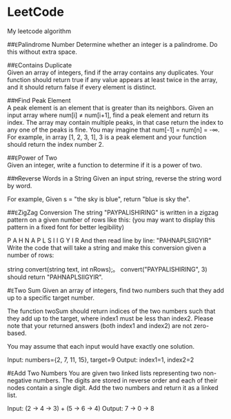 # LeetCode
My leetcode algorithm 


##`E`Palindrome Number 
Determine whether an integer is a palindrome. Do this without extra space.


##`E`Contains Duplicate  
Given an array of integers, find if the array contains any duplicates. Your function should return true if any value appears at least twice in the array, and it should return false if every element is distinct.

##`M`Find Peak Element   
A peak element is an element that is greater than its neighbors.
Given an input array where num[i] ≠ num[i+1], find a peak element and return its index.
The array may contain multiple peaks, in that case return the index to any one of the peaks is fine.
You may imagine that num[-1] = num[n] = -∞.
For example, in array [1, 2, 3, 1], 3 is a peak element and your function should return the index number 2.

##`E`Power of Two  
Given an integer, write a function to determine if it is a power of two.

##`M`Reverse Words in a String
Given an input string, reverse the string word by word. 

For example,
 Given s = "the sky is blue",
 return "blue is sky the". 

##`E`ZigZag Conversion 
The string "PAYPALISHIRING" is written in a zigzag pattern on a given number of rows like this: (you may want to display this pattern in a fixed font for better legibility)

P   A   H   N
A P L S I I G
Y   I   R
And then read line by line: "PAHNAPLSIIGYIR"
Write the code that will take a string and make this conversion given a number of rows:

string convert(string text, int nRows);。
convert("PAYPALISHIRING", 3) should return "PAHNAPLSIIGYIR".

#`E`Two Sum
Given an array of integers, find two numbers such that they add up to a specific target number.

The function twoSum should return indices of the two numbers such that they add up to the target, where index1 must be less than index2. Please note that your returned answers (both index1 and index2) are not zero-based.

You may assume that each input would have exactly one solution.

Input: numbers={2, 7, 11, 15}, target=9
Output: index1=1, index2=2



#`E`Add Two Numbers
You are given two linked lists representing two non-negative numbers. The digits are stored in reverse order and each of their nodes contain a single digit. Add the two numbers and return it as a linked list.

Input: (2 -> 4 -> 3) + (5 -> 6 -> 4)
Output: 7 -> 0 -> 8